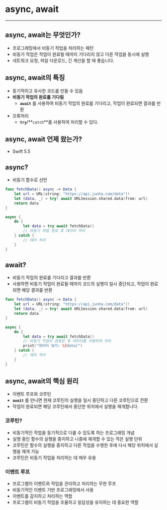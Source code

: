 # async, await

---

## async, await는 무엇인가?

- 프로그래밍에서 비동기 작업을 처리하는 패턴
- 비동기 작업은 작업이 완료될 때까지 기다리지 않고 다른 작업을 동시에 실행
- 네트워크 요청, 파일 다운로드, 긴 계산을 할 때 좋습니다.

## async, await의 특징

- 동기적이고 유사한 코드를 만들 수 있음
- **비동기 작업의 완료를 기다림**
    - **`await`** 를 사용하여 비동기 작업의 완료를 기다리고, 작업이 완료되면 결과를 반환
- 오류처리
    - **`try`**/**`catch`**를 사용하여 처리할 수 있다.

## async, await 언제 왔는가?

- Swift 5.5

## async?

- 비동기 함수로 선언

```swift
func fetchData() async -> Data {
    let url = URL(string: "https://api.junha.com/data")!
    let (data, _) = try! await URLSession.shared.data(from: url)
    return data
}
```

```swift
async {
    do {
        let data = try await fetchData()
        // 비동기 작업 완료 후 데이터 처리
    } catch {
        // 에러 처리
    }
}
```

## await?

- 비동기 작업의 완료를 기다리고 결과를 반환
- 사용하면 비동기 작업이 완료될 때까지 코드의 실행이 일시 중단되고, 작업이 완료되면 해당 결과를 반환

```swift
func fetchData() async -> Data {
    let url = URL(string: "https://api.junha.com/data")!
    let (data, _) = try! await URLSession.shared.data(from: url)
    return data
}
```

```swift
async {
    do {
        let data = try await fetchData()
        // 비동기 작업이 완료된 후 데이터를 사용하여 처리
        print("데이터 넣기: \(data)")
    } catch {
        // 에러 처리
    }
}
```

## async, await의 핵심 원리

- 이벤트 루프와 코루틴
- **`await`** 를 만나면 현재 코루틴의 실행을 일시 중단하고 다른 코루틴으로 전환
- 작업이 완료되면 해당 코루틴에서 중단한 위치에서 실행을 재개합니다.

### 코루틴?

- 비동기적인 작업을 동기적으로 다룰 수 있도록 하는 프로그래밍 개념
- 실행 중인 함수의 실행을 중지하고 나중에 재개할 수 있는 작은 실행 단위
- 코루틴은 함수의 실행을 중지하고 다른 작업을 수행한 후에 다시 해당 위치에서 실행을 재개 가능
- 코루틴은 비동기 작업을 처리하는 데 매우 유용

### 이벤트 루프

- 프로그램이 이벤트와 작업을 관리하고 처리하는 무한 루프
- 비동기적인 이벤트 기반 프로그래밍에서 사용
- 이벤트를 감지하고 처리하는 역할
- 프로그램이 비동기 작업을 조율하고 응답성을 유지하는 데 중요한 역할